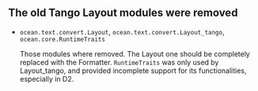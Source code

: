 ## The old Tango Layout modules were removed

* `ocean.text.convert.Layout`, `ocean.text.convert.Layout_tango`, `ocean.core.RuntimeTraits`

  Those modules where removed. The Layout one should be completely replaced with the Formatter.
  `RuntimeTraits` was only used by Layout_tango, and provided incomplete support for its functionalities, especially in D2.
